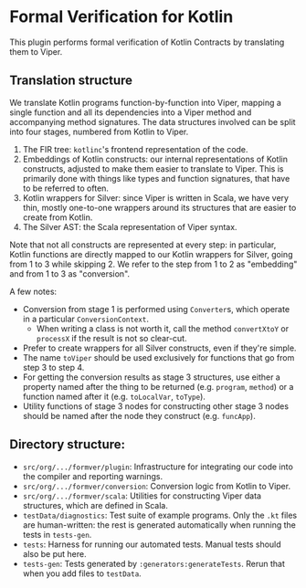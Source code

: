 # Formal Verification for Kotlin

This plugin performs formal verification of Kotlin Contracts by translating them to Viper.

## Translation structure

We translate Kotlin programs function-by-function into Viper, mapping a single function
and all its dependencies into a Viper method and accompanying method signatures.
The data structures involved can be split into four stages, numbered from Kotlin to Viper.

1. The FIR tree: `kotlinc`'s frontend representation of the code.
2. Embeddings of Kotlin constructs: our internal representations of Kotlin constructs, adjusted
   to make them easier to translate to Viper.  This is primarily done with things like types and
   function signatures, that have to be referred to often.
3. Kotlin wrappers for Silver: since Viper is written in Scala, we have very thin,
   mostly one-to-one wrappers around its structures that are easier to create from Kotlin.
4. The Silver AST: the Scala representation of Viper syntax.

Note that not all constructs are represented at every step: in particular, Kotlin functions
are directly mapped to our Kotlin wrappers for Silver, going from 1 to 3 while skipping 2. 
We refer to the step from 1 to 2 as "embedding" and from 1 to 3 as "conversion".


A few notes:
- Conversion from stage 1 is performed using `Converter`s, which operate in a particular `ConversionContext`.
  - When writing a class is not worth it, call the method `convertXtoY` or `processX` if the result is not so clear-cut.
- Prefer to create wrappers for all Silver constructs, even if they're simple.
- The name `toViper` should be used exclusively for functions that go from step 3 to step 4.
- For getting the conversion results as stage 3 structures, use either a property named after the
  thing to be returned (e.g. `program`, `method`) or a function named after it (e.g. `toLocalVar`, `toType`).
- Utility functions of stage 3 nodes for constructing other stage 3 nodes should be named after the
  node they construct (e.g. `funcApp`).

## Directory structure:

- `src/org/.../formver/plugin`: Infrastructure for integrating our code into the compiler
  and reporting warnings.
- `src/org/.../formver/conversion`: Conversion logic from Kotlin to Viper.
- `src/org/.../formver/scala`: Utilities for constructing Viper data structures, which are defined in Scala.
- `testData/diagnostics`: Test suite of example programs.  Only the `.kt` files are human-written:
  the rest is generated automatically when running the tests in `tests-gen`.
- `tests`: Harness for running our automated tests.  Manual tests should also be put here.
- `tests-gen`: Tests generated by `:generators:generateTests`.  Rerun that when you add files to `testData`.
